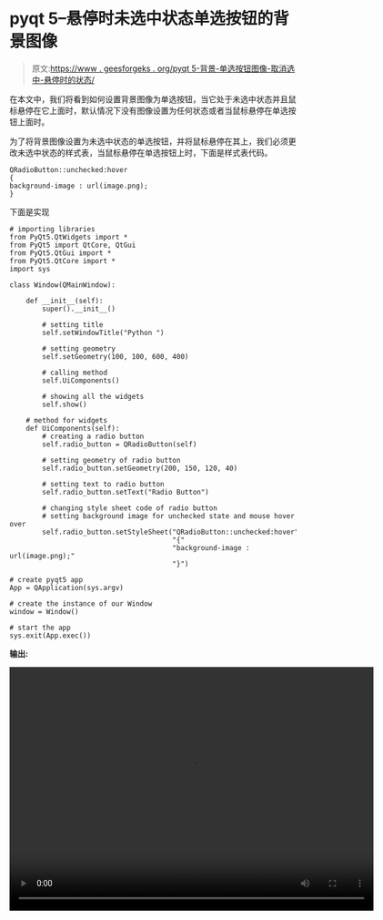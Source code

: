 # pyqt 5–悬停时未选中状态单选按钮的背景图像

> 原文:[https://www . geesforgeks . org/pyqt 5-背景-单选按钮图像-取消选中-悬停时的状态/](https://www.geeksforgeeks.org/pyqt5-background-image-of-radio-button-for-unchecked-state-when-hover/)

在本文中，我们将看到如何设置背景图像为单选按钮，当它处于未选中状态并且鼠标悬停在它上面时，默认情况下没有图像设置为任何状态或者当鼠标悬停在单选按钮上面时。

为了将背景图像设置为未选中状态的单选按钮，并将鼠标悬停在其上，我们必须更改未选中状态的样式表，当鼠标悬停在单选按钮上时，下面是样式表代码。

```
QRadioButton::unchecked:hover
{
background-image : url(image.png);   
}

```

下面是实现

```
# importing libraries
from PyQt5.QtWidgets import * 
from PyQt5 import QtCore, QtGui
from PyQt5.QtGui import * 
from PyQt5.QtCore import * 
import sys

class Window(QMainWindow):

    def __init__(self):
        super().__init__()

        # setting title
        self.setWindowTitle("Python ")

        # setting geometry
        self.setGeometry(100, 100, 600, 400)

        # calling method
        self.UiComponents()

        # showing all the widgets
        self.show()

    # method for widgets
    def UiComponents(self):
        # creating a radio button
        self.radio_button = QRadioButton(self)

        # setting geometry of radio button
        self.radio_button.setGeometry(200, 150, 120, 40)

        # setting text to radio button
        self.radio_button.setText("Radio Button")

        # changing style sheet code of radio button
        # setting background image for unchecked state and mouse hover over
        self.radio_button.setStyleSheet("QRadioButton::unchecked:hover"
                                        "{"
                                        "background-image : url(image.png);"
                                        "}")

# create pyqt5 app
App = QApplication(sys.argv)

# create the instance of our Window
window = Window()

# start the app
sys.exit(App.exec())
```

**输出:**

<video class="wp-video-shortcode" id="video-394609-1" width="640" height="428" preload="metadata" controls=""><source type="video/mp4" src="https://media.geeksforgeeks.org/wp-content/uploads/20200403013224/Python-03-04-2020-01_31_43.mp4?_=1">[https://media.geeksforgeeks.org/wp-content/uploads/20200403013224/Python-03-04-2020-01_31_43.mp4](https://media.geeksforgeeks.org/wp-content/uploads/20200403013224/Python-03-04-2020-01_31_43.mp4)</video>